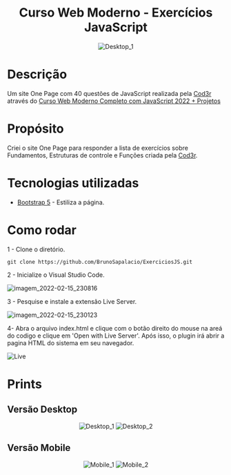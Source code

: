 <div align="center">
  
# Curso Web Moderno - Exercícios JavaScript
![Desktop_1](https://user-images.githubusercontent.com/64747697/165181989-c8beba47-217a-43a5-91c5-2c7e6ef6a8cb.jpg)
  
</div>

# Descrição
Um site One Page com 40 questões de JavaScript realizada pela [Cod3r](https://www.cod3r.com.br/) através do [Curso Web Moderno Completo com JavaScript 2022 + Projetos](https://www.udemy.com/course/curso-web/)

# Propósito
Criei o site One Page para responder a lista de exercícios sobre Fundamentos, Estruturas de controle e Funções criada pela [Cod3r](https://www.cod3r.com.br/).

# Tecnologias utilizadas
- [Bootstrap 5](https://getbootstrap.com/) - Estiliza a página.
 
# Como rodar

1 - Clone o diretório.
```shell
git clone https://github.com/BrunoSapalacio/ExerciciosJS.git
```
2 - Inicialize o Visual Studio Code.

![imagem_2022-02-15_230816](https://user-images.githubusercontent.com/64747697/154182802-2002da45-bf9e-483b-81c2-255474be9028.png)

3 - Pesquise e instale a extensão Live Server.

![imagem_2022-02-15_230123](https://user-images.githubusercontent.com/64747697/154182080-d38b3fac-614f-4d3d-96fe-84f5478bff4d.png)

4- Abra o arquivo index.html e clique com o botão direito do mouse na areá do codigo e clique em 'Open with Live Server'. Após isso, o plugin irá abrir a pagina HTML do sistema em seu navegador.

![Live](https://user-images.githubusercontent.com/64747697/154183794-96784776-b0bd-4e2a-9525-ca181c52984d.jpg)


# Prints
## Versão Desktop
<div align="center">

![Desktop_1](https://user-images.githubusercontent.com/64747697/165182295-05369da6-5f2e-463b-8ea8-4c6b28cc285c.jpg)
![Desktop_2](https://user-images.githubusercontent.com/64747697/165182227-2877c1d1-ffcc-415d-b7e5-45e8f7d23ea8.jpg)

  
</div>




## Versão Mobile
<div align="center">
  
![Mobile_1](https://user-images.githubusercontent.com/64747697/165182242-27661a15-7842-4659-bf09-755572f5a612.jpg)
![Mobile_2](https://user-images.githubusercontent.com/64747697/165182253-7e3a74f5-2eb2-48d2-9605-c4a30154bc62.jpg)

  
</div>


